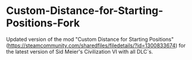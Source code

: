 # Custom-Distance-for-Starting-Positions-Fork
Updated version of the mod "Custom Distance for Starting Positions" (https://steamcommunity.com/sharedfiles/filedetails/?id=1300833674) for the latest version of Sid Meier's Civilization VI with all DLC`s.
